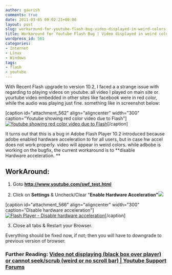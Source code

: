 ```yaml
---
author: gaurish
comments: true
date: 2011-03-05 09:02:23+00:00
layout: post
slug: workaround-for-youtube-flash-bug-video-displayed-in-weird-colors
title: Workaround for Youtube Flash Bug | Video displayed in weird colors
wordpress_id: 561
categories:
- Internet
- Linux
- Windows
tags:
- flash
- youtube
---
```


With Recent Flash upgrade to version 10.2, I faced a a strange issue with regarding to playing videos on youtube. all video I played on main site or yourtube video embedded in other sites like facebook were in red color, while the audio was playing just fine. something like in screenshot below:

[caption id="attachment_562" align="aligncenter" width="300" caption="Youtube showing red color video due to Flash"][![Youtube showing red color video due to Flash](http://www.gaurishsharma.com/wp-content/uploads/2011/03/youtube_video_bug_red_color-300x246.png)](http://www.gaurishsharma.com/wp-content/uploads/2011/03/youtube_video_bug_red_color.png)[/caption]

It turns out that this is a bug in Adobe Flash Player 10.2 introduced because adobe enabled hardware acceleration to for all users, but in case hw accel does not work properly. video will appear in weird colors. while adbobe is working on the bugfix, the current workaround is to **disable Hardware acceleration. **


## **WorkAround:**





	
  1. Goto **[http://www.youtube.com/swf_test.html<!-- more -->](http://www.youtube.com/swf_test.html)**

	
  2. Click on **Settings** & Uncheck/Clear "**Enable Hardware Acceleration"**![](http://www.gaurishsharma.com/wp-content/uploads/2011/03/Screenshot-YouTube-SWF-Testing-Google-Chrome-300x229.png)

[caption id="attachment_566" align="aligncenter" width="300" caption="Disable hardware acceleration"][![Flash Player - Disable hardware acceleration](http://www.gaurishsharma.com/wp-content/uploads/2011/03/Screenshot-YouTube-SWF-Testing-Google-Chrome-1-300x229.png)](http://www.gaurishsharma.com/wp-content/uploads/2011/03/Screenshot-YouTube-SWF-Testing-Google-Chrome.png)[/caption]

	
  3. Close all tabs & Restart your Browser.


Everything should be fixed now, if not; then you will have to downgrade to previous version of browser.


### Further Reading: [Video not displaying (black box over player) or cannot seek/scrub (weird or no scroll bar) | Youtube Support Forums](http://www.google.com/support/forum/p/youtube/thread?hl=en&tid=782d433caef8ec2b)
